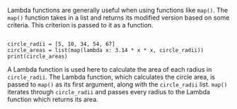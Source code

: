 Lambda functions are generally useful when using functions like `map()`. The `map()` function takes in a list and returns its modified version based on some criteria. This criterion is passed to it as a function.

<codeblock language="python" type="lesson">
<code>
circle_radii = [5, 10, 34, 54, 67]
circle_areas = list(map(lambda x: 3.14 * x * x, circle_radii))
print(circle_areas)
</code>
</codeblock>

A Lambda function is used here to calculate the area of each radius in `circle_radii`. The Lambda function, which calculates the circle area, is passed to `map()` as its first argument, along with the `circle_radii` list. `map()` iterates through `circle_radii` and passes every radius to the Lambda function which returns its area.